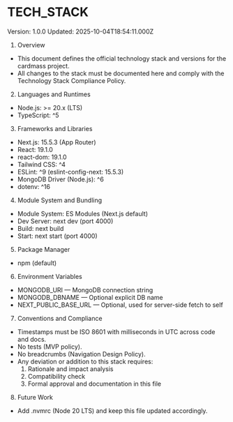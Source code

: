 # TECH_STACK

Version: 1.0.0
Updated: 2025-10-04T18:54:11.000Z

1. Overview
- This document defines the official technology stack and versions for the cardmass project.
- All changes to the stack must be documented here and comply with the Technology Stack Compliance Policy.

2. Languages and Runtimes
- Node.js: >= 20.x (LTS)
- TypeScript: ^5

3. Frameworks and Libraries
- Next.js: 15.5.3 (App Router)
- React: 19.1.0
- react-dom: 19.1.0
- Tailwind CSS: ^4
- ESLint: ^9 (eslint-config-next: 15.5.3)
- MongoDB Driver (Node.js): ^6
- dotenv: ^16

4. Module System and Bundling
- Module System: ES Modules (Next.js default)
- Dev Server: next dev (port 4000)
- Build: next build
- Start: next start (port 4000)

5. Package Manager
- npm (default)

6. Environment Variables
- MONGODB_URI — MongoDB connection string
- MONGODB_DBNAME — Optional explicit DB name
- NEXT_PUBLIC_BASE_URL — Optional, used for server-side fetch to self

7. Conventions and Compliance
- Timestamps must be ISO 8601 with milliseconds in UTC across code and docs.
- No tests (MVP policy).
- No breadcrumbs (Navigation Design Policy).
- Any deviation or addition to this stack requires:
  1) Rationale and impact analysis
  2) Compatibility check
  3) Formal approval and documentation in this file

8. Future Work
- Add .nvmrc (Node 20 LTS) and keep this file updated accordingly.
